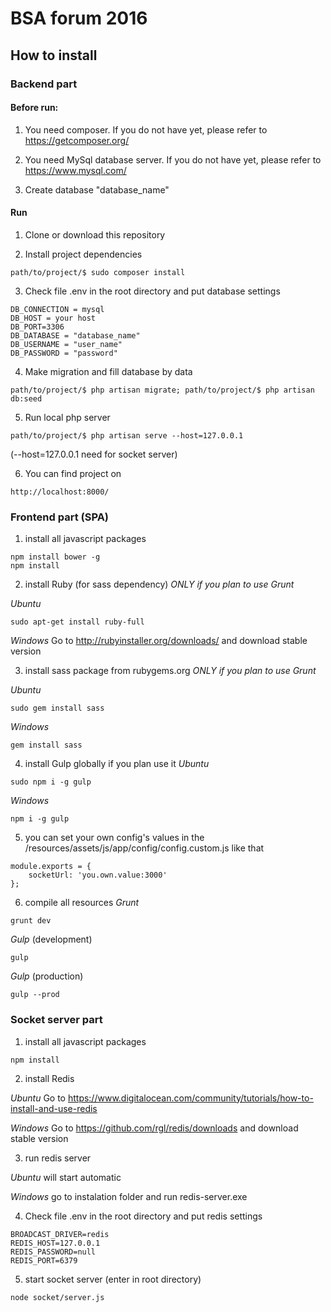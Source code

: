 # BSA forum 2016

## How to install

### Backend part

#### Before run:

1) You need composer.
If you do not have yet, please refer to https://getcomposer.org/

2) You need MySql database server.
If you do not have yet, please refer to https://www.mysql.com/

3) Create database "database_name"

#### Run

1) Clone or download this repository

2) Install project dependencies
```
path/to/project/$ sudo composer install
```

3) Check file .env in the root directory and put database settings
```
DB_CONNECTION = mysql
DB_HOST = your host
DB_PORT=3306
DB_DATABASE = "database_name"
DB_USERNAME = "user_name"
DB_PASSWORD = "password"
```

4) Make migration and fill database by data
```
path/to/project/$ php artisan migrate; path/to/project/$ php artisan db:seed
```

5) Run local php server
```
path/to/project/$ php artisan serve --host=127.0.0.1
```
(--host=127.0.0.1 need for socket server)

6) You can find project on
```
http://localhost:8000/
```

### Frontend part (SPA)

1) install all javascript packages
```
npm install bower -g
npm install
```

2) install Ruby (for sass dependency) _ONLY if you plan to use Grunt_

*Ubuntu*
```
sudo apt-get install ruby-full
```

*Windows*
Go to http://rubyinstaller.org/downloads/ and download stable version

3) install sass package from rubygems.org _ONLY if you plan to use Grunt_

*Ubuntu*
```
sudo gem install sass
```

*Windows*
```
gem install sass
```

4) install Gulp globally if you plan use it
*Ubuntu*
```
sudo npm i -g gulp
```

*Windows*
```
npm i -g gulp
```

5) you can set your own config's values in the /resources/assets/js/app/config/config.custom.js like that
```
module.exports = {
    socketUrl: 'you.own.value:3000'
};
```

6) compile all resources
*Grunt*
```
grunt dev
```

*Gulp* (development)
```
gulp
```
*Gulp* (production)
```
gulp --prod
```
### Socket server part

1) install all javascript packages
```
npm install
```

2) install Redis

*Ubuntu*
Go to https://www.digitalocean.com/community/tutorials/how-to-install-and-use-redis

*Windows*
Go to https://github.com/rgl/redis/downloads and download stable version

3) run redis server

*Ubuntu*
will start automatic

*Windows*
go to instalation folder and run redis-server.exe

4) Check file .env in the root directory and put redis settings
```
BROADCAST_DRIVER=redis
REDIS_HOST=127.0.0.1
REDIS_PASSWORD=null
REDIS_PORT=6379
```

5) start socket server (enter in root directory)
```
node socket/server.js
```
